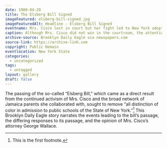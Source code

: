 ```yaml
---
date: 1900-04-20
title: The Elsberg Bill Signed
imageFeatured: elsberg-bill-signed.jpg
imageFeaturedAlt: Headline - Elsberg Bill Signed
eventname: Mrs. Cisco lost in court but her fight led to New York adopting a new law to end legal segregation in schools.
caption: Although Mrs. Cisco did not win in the courtroom, the attention she brought to segregated schooling in New York led to the adoption of a new law that ended legal segregation in schools. This legislation was regularly referred to as “the Elsberg Bill” because state senator Nathaniel Elsberg introduced the bill. This Brooklyn Daily Eagle story narrates the events leading to the bill’s passage, the differing responses after its signing, and the opinion of Mrs. Cisco’s attorney George Wallace.
archive-source: Brooklyn Daily Eagle via newspapers.com
source-link: https://archive-link.com
copyright: Public Domain
eventlocation: New York State
categories:
  - uncategorized
tags:
  - untagged
layout: gallery
draft: false
---
```


The passing of the so-called “Elsberg Bill,” which came as a direct result from the continued activism of Mrs. Cisco and the broad network of Jamaica parents she collaborated with, sought to remove “all distinction of color in admission to public schools of the State of New York.”[^1] This Brooklyn Daily Eagle story narrates the events leading to the bill’s passage, the differing responses to its passage, and the opinion of Mrs. Cisco’s attorney George Wallace.

[^1]: This is the first footnote.
